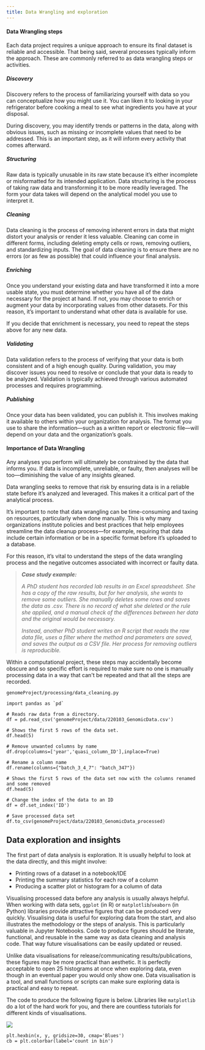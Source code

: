 ```yaml
---
title: Data Wrangling and exploration
---
```

#### Data Wrangling steps
Each data project requires a unique approach to ensure its final dataset is reliable and accessible. That being said, several processes typically inform the approach. These are commonly referred to as data wrangling steps or activities.

##### Discovery
Discovery refers to the process of familiarizing yourself with data so you can conceptualize how you might use it. You can liken it to looking in your refrigerator before cooking a meal to see what ingredients you have at your disposal.

During discovery, you may identify trends or patterns in the data, along with obvious issues, such as missing or incomplete values that need to be addressed. This is an important step, as it will inform every activity that comes afterward.

##### Structuring
Raw data is typically unusable in its raw state because it’s either incomplete or misformatted for its intended application. Data structuring is the process of taking raw data and transforming it to be more readily leveraged. The form your data takes will depend on the analytical model you use to interpret it.

##### Cleaning
Data cleaning is the process of removing inherent errors in data that might distort your analysis or render it less valuable. Cleaning can come in different forms, including deleting empty cells or rows, removing outliers, and standardizing inputs. The goal of data cleaning is to ensure there are no errors (or as few as possible) that could influence your final analysis.

##### Enriching
Once you understand your existing data and have transformed it into a more usable state, you must determine whether you have all of the data necessary for the project at hand. If not, you may choose to enrich or augment your data by incorporating values from other datasets. For this reason, it’s important to understand what other data is available for use.

If you decide that enrichment is necessary, you need to repeat the steps above for any new data.

##### Validating
Data validation refers to the process of verifying that your data is both consistent and of a high enough quality. During validation, you may discover issues you need to resolve or conclude that your data is ready to be analyzed. Validation is typically achieved through various automated processes and requires programming.

##### Publishing
Once your data has been validated, you can publish it. This involves making it available to others within your organization for analysis. The format you use to share the information—such as a written report or electronic file—will depend on your data and the organization’s goals.

#### Importance of Data Wrangling
Any analyses you perform will ultimately be constrained by the data that informs you. If data is incomplete, unreliable, or faulty, then analyses will be too—diminishing the value of any insights gleaned.

Data wrangling seeks to remove that risk by ensuring data is in a reliable state before it’s analyzed and leveraged. This makes it a critical part of the analytical process.

It’s important to note that data wrangling can be time-consuming and taxing on resources, particularly when done manually. This is why many organizations institute policies and best practices that help employees streamline the data cleanup process—for example, requiring that data include certain information or be in a specific format before it’s uploaded to a database.

For this reason, it’s vital to understand the steps of the data wrangling process and the negative outcomes associated with incorrect or faulty data.

> ***Case study example:***
>
> *A PhD student has recorded lab results in an Excel spreadsheet. 
> She has a copy of the raw results, but for her analysis, she wants to remove some outliers. 
> She manually deletes some rows and saves the data as .csv. 
> There is no record of what she deleted or the rule she applied, and a manual check of the differences between her data and the original would be necessary.*
>
> *Instead, another PhD student writes an R script that reads the raw data file, uses a filter where the method and parameters are saved, and saves the output as a CSV file. Her process for removing outliers is reproducible.* 

Within a computational project, these steps may accidentally become obscure and so specific effort is required to make sure no one is manually processing data in a way that can't be repeated and that all the steps are recorded. 

```
genomeProject/processing/data_cleaning.py

import pandas as `pd`

# Reads raw data from a directory.
df = pd.read_csv('genomeProject/data/220103_GenomicData.csv')

# Shows the first 5 rows of the data set.
df.head(5)

# Remove unwanted columns by name
df.drop(columns=['year','quasi_column_ID'],inplace=True)

# Rename a column name
df.rename(columns={"batch_3_4_7": "batch_347"})

# Shows the first 5 rows of the data set now with the columns renamed and some removed
df.head(5)

# Change the index of the data to an ID
df = df.set_index('ID')

# Save processed data set
df.to_csv(genomeProject/data/220103_GenomicData_processed)
```

## Data exploration and insights

The first part of data analysis is exploration. It is usually helpful to look at the data directly, and this might involve:

- Printing rows of a dataset in a notebook/IDE
- Printing the summary statistics for each row of a column
- Producing a scatter plot or histogram for a column of data

Visualising processed data before any analysis is usually always helpful. 
When working with data sets, `ggplot` (in R) or `matplotlib`/`seaborn` (in Python) libraries provide attractive figures that can be produced very quickly. Visualising data is useful for exploring data from the start, and also illustrates the methodology or the steps of analysis. 
This is particularly valuable in Jupyter Notebooks. Code to produce figures should be literate, functional, and reusable in the same way as data cleaning and analysis code. 
That way future visualisations can be easily updated or reused. 

Unlike data visualisations for release/communicating results/publications, these figures may be more practical than aesthetic. 
It is perfectly acceptable to open 25 histograms at once when exploring data, even though in an eventual paper you would only show one. 
Data visualisation is a tool, and small functions or scripts can make sure exploring data is practical and easy to repeat. 

The code to produce the following figure is below. 
Libraries like `matplotlib` do a lot of the hard work for you, and there are countless tutorials for different kinds of visualisations.

![](https://www.oreilly.com/library/view/python-data-science/9781491912126/assets/pyds_04in39.png)


``` 
plt.hexbin(x, y, gridsize=30, cmap='Blues')
cb = plt.colorbar(label='count in bin')
```